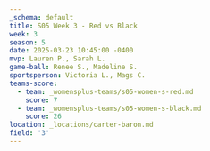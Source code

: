```yaml
---
_schema: default
title: S05 Week 3 - Red vs Black
week: 3
season: 5
date: 2025-03-23 10:45:00 -0400
mvp: Lauren P., Sarah L.
game-ball: Renee S., Madeline S.
sportsperson: Victoria L., Mags C.
teams-score:
  - team: _womensplus-teams/s05-women-s-red.md
    score: 7
  - team: _womensplus-teams/s05-women-s-black.md
    score: 26
location: _locations/carter-baron.md
field: '3'
---
```

